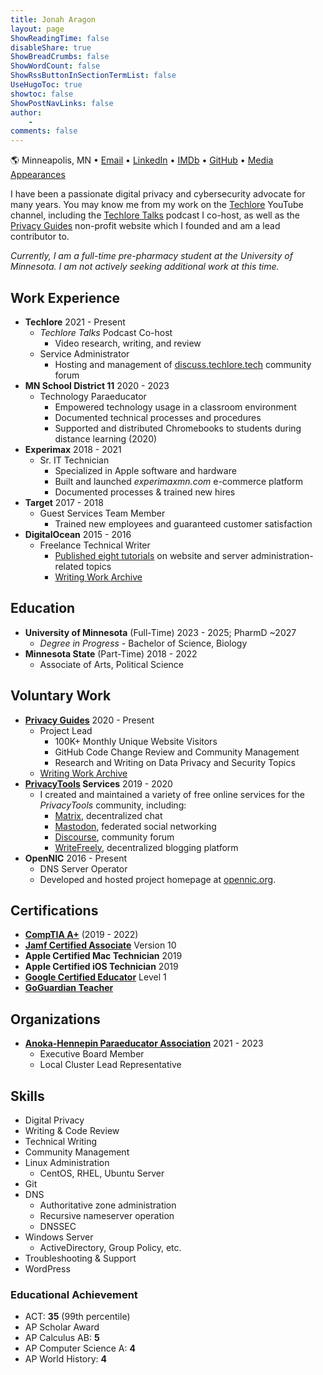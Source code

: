 ```yaml
---
title: Jonah Aragon
layout: page
ShowReadingTime: false
disableShare: true
ShowBreadCrumbs: false
ShowWordCount: false
ShowRssButtonInSectionTermList: false
UseHugoToc: true
showtoc: false
ShowPostNavLinks: false
author:
    -
comments: false
---
```


🌎 Minneapolis, MN • [Email](mailto:jonah@triplebit.net) • [LinkedIn](https://www.linkedin.com/in/jonaharagon/) • [IMDb](https://www.imdb.com/name/nm14688522/) • [GitHub](https://github.com/jonaharagon) • [Media Appearances](/interviews/)

I have been a passionate digital privacy and cybersecurity advocate for many years. You may know me from my work on the [Techlore](https://www.youtube.com/playlist?list=PL3KeV6Ui_4CZRb5Z4qZjsIGZrUWbDc3Mn) YouTube channel, including the [Techlore Talks](https://www.imdb.com/title/tt27252550/) podcast I co-host, as well as the [Privacy Guides](https://www.privacyguides.org) non-profit website which I founded and am a lead contributor to.

*Currently, I am a full-time pre-pharmacy student at the University of Minnesota. I am not actively seeking additional work at this time.*

## Work Experience

- **Techlore** 2021 - Present
  - *Techlore Talks* Podcast Co-host
    - Video research, writing, and review
  - Service Administrator
    - Hosting and management of [discuss.techlore.tech](https://discuss.techlore.tech/) community forum
- **MN School District 11** 2020 - 2023
  - Technology Paraeducator
    - Empowered technology usage in a classroom environment
    - Documented technical processes and procedures
    - Supported and distributed Chromebooks to students during distance learning (2020)
- **Experimax** 2018 - 2021
  - Sr. IT Technician
    - Specialized in Apple software and hardware
    - Built and launched *experimaxmn.com* e-commerce platform
    - Documented processes & trained new hires
- **Target** 2017 - 2018
  - Guest Services Team Member
    - Trained new employees and guaranteed customer satisfaction
- **DigitalOcean** 2015 - 2016
  - Freelance Technical Writer
    - [Published eight tutorials](https://www.digitalocean.com/community/users/jonaharagon#:~:text=Questions-,Tutorials,-Filter%20Results) on website and server administration-related topics
    - [Writing Work Archive](/digitalocean)

## Education

- **University of Minnesota** (Full-Time) 2023 - 2025; PharmD ~2027
  - *Degree in Progress* - Bachelor of Science, Biology
- **Minnesota State** (Part-Time) 2018 - 2022
  - Associate of Arts, Political Science

## Voluntary Work

- [**Privacy Guides**](https://www.privacyguides.org) 2020 - Present
  - Project Lead
    - 100K+ Monthly Unique Website Visitors
    - GitHub Code Change Review and Community Management
    - Research and Writing on Data Privacy and Security Topics
  - [Writing Work Archive](/privacy-guides)
- **[PrivacyTools](https://www.privacyguides.org/en/about/privacytools/) Services** 2019 - 2020
  - I created and maintained a variety of free online services for the *PrivacyTools* community, including:
    - [Matrix](https://matrix.org/), decentralized chat
    - [Mastodon](https://joinmastodon.org/), federated social networking
    - [Discourse](https://www.discourse.org/), community forum
    - [WriteFreely](https://writefreely.org/), decentralized blogging platform
- **OpenNIC** 2016 - Present
  - DNS Server Operator
  - Developed and hosted project homepage at [opennic.org](https://www.opennic.org/).

## Certifications

- [**CompTIA A+**](https://www.credly.com/badges/179b665e-a65e-4a88-a738-fa5c98cd686c/public_url) (2019 - 2022)
- [**Jamf Certified Associate**](https://verify.skilljar.com/c/8k2mxq4obw2x) Version 10
- **Apple Certified Mac Technician** 2019
- **Apple Certified iOS Technician** 2019
- [**Google Certified Educator**](https://www.credential.net/54713f85-a94e-42c3-9b7f-5fd8044639db?key=f71ec335c990f11dfb770837183fab8a0ce63a7e3b720e15a70f428516ab3426) Level 1
- [**GoGuardian Teacher**](https://ti-user-certificates.s3.amazonaws.com/af328fe0-a209-4db9-b552-68718ff26a30/f0f6c9bf-6217-44be-bfd8-600272f64f9c-jonah-aragon-05433f51-c12b-418e-afd3-18797f643cd3-certificate.pdf)

## Organizations

- [**Anoka-Hennepin Paraeducator Association**](https://ahparas.com/) 2021 - 2023
  - Executive Board Member
  - Local Cluster Lead Representative

## Skills

- Digital Privacy
- Writing & Code Review
- Technical Writing
- Community Management
- Linux Administration
  - CentOS, RHEL, Ubuntu Server
- Git
- DNS
  - Authoritative zone administration
  - Recursive nameserver operation
  - DNSSEC
- Windows Server
  - ActiveDirectory, Group Policy, etc.
- Troubleshooting & Support
- WordPress

### Educational Achievement

- ACT: **35** (99th percentile)
- AP Scholar Award
- AP Calculus AB: **5**
- AP Computer Science A: **4**
- AP World History: **4**

